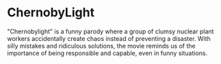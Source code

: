 # ChernobyLight

"Chernobylight" is a funny parody where a group of clumsy nuclear plant workers accidentally create chaos instead of preventing a disaster. With silly mistakes and ridiculous solutions, the movie reminds us of the importance of being responsible and capable, even in funny situations.

